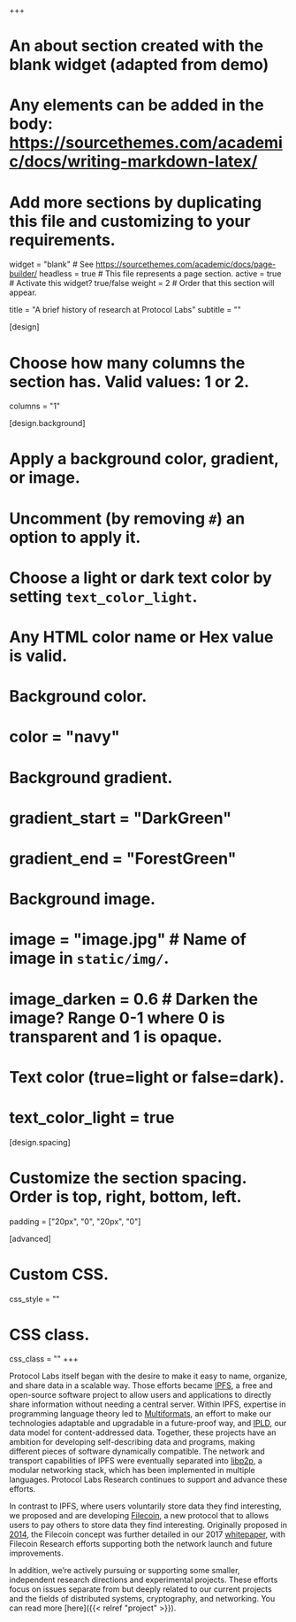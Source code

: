 +++
# An about section created with the blank widget (adapted from demo)
# Any elements can be added in the body: https://sourcethemes.com/academic/docs/writing-markdown-latex/
# Add more sections by duplicating this file and customizing to your requirements.

widget = "blank"  # See https://sourcethemes.com/academic/docs/page-builder/
headless = true  # This file represents a page section.
active = true  # Activate this widget? true/false
weight = 2  # Order that this section will appear.

title = "A brief history of research at Protocol Labs"
subtitle = ""

[design]
  # Choose how many columns the section has. Valid values: 1 or 2.
  columns = "1"

[design.background]
  # Apply a background color, gradient, or image.
  #   Uncomment (by removing `#`) an option to apply it.
  #   Choose a light or dark text color by setting `text_color_light`.
  #   Any HTML color name or Hex value is valid.

  # Background color.
  # color = "navy"

  # Background gradient.
  # gradient_start = "DarkGreen"
  # gradient_end = "ForestGreen"

  # Background image.
  # image = "image.jpg"  # Name of image in `static/img/`.
  # image_darken = 0.6  # Darken the image? Range 0-1 where 0 is transparent and 1 is opaque.

  # Text color (true=light or false=dark).
  # text_color_light = true

[design.spacing]
  # Customize the section spacing. Order is top, right, bottom, left.
  padding = ["20px", "0", "20px", "0"]

[advanced]
 # Custom CSS.
 css_style = ""

 # CSS class.
 css_class = ""
+++

Protocol Labs itself began with the desire to make it easy to name, organize, and share data in a scalable way. Those efforts became [IPFS](https://ipfs.io), a free and open-source software project to allow users and applications to directly share information without needing a central server. Within IPFS, expertise in programming language theory led to [Multiformats](http://multiformats.io/), an effort to make our technologies adaptable and upgradable in a future-proof way, and [IPLD](https://ipld.io/), our data model for content-addressed data. Together, these projects have an ambition for developing self-describing data and programs, making different pieces of software dynamically compatible. The network and transport capabilities of IPFS were eventually separated into [libp2p](http://libp2p.io/), a modular networking stack, which has been implemented in multiple languages. Protocol Labs Research continues to support and advance these efforts.

In contrast to IPFS, where users voluntarily store data they find interesting, we proposed and are developing [Filecoin](https://filecoin.io/), a new protocol that to allows users to pay others to store data they find interesting. Originally proposed in [2014](https://filecoin.io/filecoin-jul-2014.pdf), the Filecoin concept was further detailed in our 2017 [whitepaper](https://filecoin.io/filecoin.pdf), with Filecoin Research efforts supporting both the network launch and future improvements.

In addition, we’re actively pursuing or supporting some smaller, independent research directions and experimental projects. These efforts focus on issues separate from but deeply related to our current projects and the fields of distributed systems, cryptography, and networking. You can read more [here]({{< relref "project" >}}).
